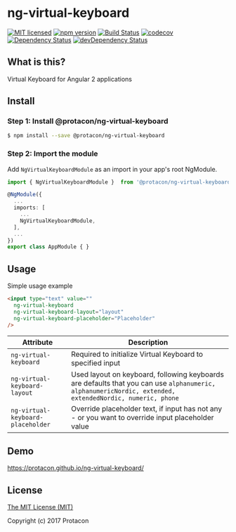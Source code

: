 # ng-virtual-keyboard
[![MIT licensed](https://img.shields.io/badge/license-MIT-blue.svg)](LICENSE)
[![npm version](https://badge.fury.io/js/%40protacon%2Fng-virtual-keyboard.svg)](https://badge.fury.io/js/%40protacon%2Fng-virtual-keyboard)
[![Build Status](https://travis-ci.org/protacon/ng-virtual-keyboard.png?branch=master)](https://travis-ci.org/protacon/ng-virtual-keyboard)
[![codecov](https://codecov.io/gh/protacon/ng-virtual-keyboard/branch/master/graph/badge.svg)](https://codecov.io/gh/protacon/ng-virtual-keyboard)
[![Dependency Status](https://david-dm.org/protacon/ng-virtual-keyboard.svg)](https://david-dm.org/protacon/ng-virtual-keyboard)
[![devDependency Status](https://david-dm.org/protacon/ng-virtual-keyboard/dev-status.svg)](https://david-dm.org/protacon/ng-virtual-keyboard#info=devDependencies)

## What is this?
Virtual Keyboard for Angular 2 applications

## Install
### Step 1: Install @protacon/ng-virtual-keyboard
```bash
$ npm install --save @protacon/ng-virtual-keyboard
```

### Step 2: Import the module
Add `NgVirtualKeyboardModule` as an import in your app's root NgModule.
```typescript
import { NgVirtualKeyboardModule }  from '@protacon/ng-virtual-keyboard';

@NgModule({
  ...
  imports: [
    ...
    NgVirtualKeyboardModule,
  ],
  ...
})
export class AppModule { }
```

## Usage
Simple usage example
```html
<input type="text" value=""
  ng-virtual-keyboard
  ng-virtual-keyboard-layout="layout"
  ng-virtual-keyboard-placeholder="Placeholder"
/>
```

| Attribute | Description |
| --- | --- |
| `ng-virtual-keyboard`             | Required to initialize Virtual Keyboard to specified input |
| `ng-virtual-keyboard-layout`      | Used layout on keyboard, following keyboards are defaults that you can use `alphanumeric, alphanumericNordic, extended, extendedNordic, numeric, phone` |
| `ng-virtual-keyboard-placeholder` | Override placeholder text, if input has not any - or you want to override input placeholder value |

## Demo
https://protacon.github.io/ng-virtual-keyboard/

## License
[The MIT License (MIT)](LICENSE)

Copyright (c) 2017 Protacon
